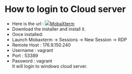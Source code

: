 #  How to login to Cloud server
* Here is the url : [![](https://mobaxterm.mobatek.net/favicon.ico)MobaXterm](https://mobaxterm.mobatek.net/download-home-edition.html)  
* Download the installer and install it.  
* Once installed:  
* Launch Mobaxterm -> Sessions -> New Session -> RDP  
* Remote Host : 176.9.150.240  
* Username : vagrant  
* Port : 53389  
* Password : vagrant  
It will login to windows cloud server.
